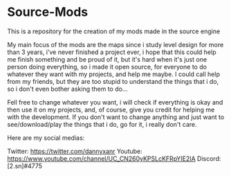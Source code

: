 # Source-Mods
This is a repository for the creation of my mods made in the source engine

My main focus of the mods are the maps since i study level design for more than 3 years, i've never finished a project ever, i hope that this could help me finish something and be proud of it, but it's hard when it's just one person doing everything, so i made it open source, for everyone to do whatever they want with my projects, and help me maybe. I could call help from my friends, but they are too stupid to understand the things that i do, so i don't even bother asking them to do...

Fell free to change whatever you want, i will check if everything is okay and then use it on my projects, and, of course, give you credit for helping me with the development. If you don't want to change anything and just want to see/download/play the things that i do, go for it, i really don't care.


Here are my social medias:

Twitter:  https://twitter.com/dannyxanr
Youtube:  https://www.youtube.com/channel/UC_CN260yKPSLcKFRpYIE2IA
Discord:  [2.sn]#4775
